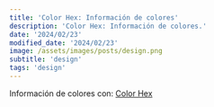 ```yaml
---
title: 'Color Hex: Información de colores'
description: 'Color Hex: Información de colores.'
date: '2024/02/23'
modified_date: '2024/02/23'
image: /assets/images/posts/design.png
subtitle: 'design'
tags: 'design'
---
```


Información de colores con: [Color Hex](https://www.color-hex.com/)

